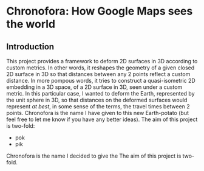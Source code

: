 # Chronofora: How Google Maps sees the world

## Introduction

This project provides a framework to deform 2D surfaces in 3D according to custom metrics. In other words, it reshapes the geometry of a given closed 2D surface in 3D so that distances between any 2 points reflect a custom distance. In more pompous words, it tries to construct a quasi-isometric 2D embedding in a 3D space, of a 2D surface in 3D, seen under a custom metric. 
In this particular case, I wanted to deform the Earth, represented by the unit sphere in 3D, so that distances on the deformed surfaces would represent _at best_, in some sense of the terms, the travel times between 2 points. Chronofora is the name I have given to this new Earth-potato (but feel free to let me know if you have any better ideas).
The aim of this project is two-fold: 
- pok
- pik

Chronofora is the name I decided to give the
The aim of this project is two-fold. 
